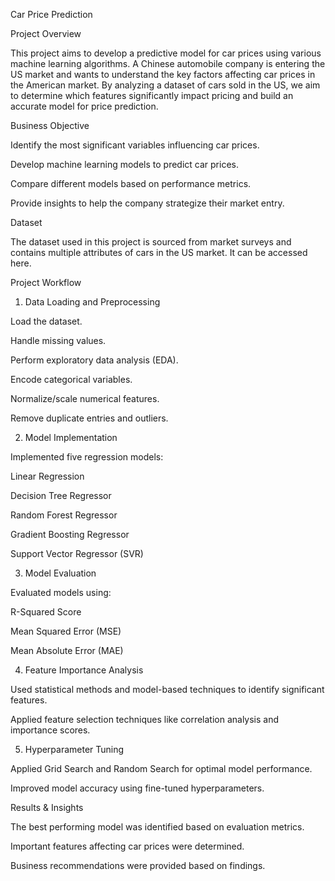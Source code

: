 Car Price Prediction

Project Overview

This project aims to develop a predictive model for car prices using various machine learning algorithms. A Chinese automobile company is entering the US market and wants to understand the key factors affecting car prices in the American market. By analyzing a dataset of cars sold in the US, we aim to determine which features significantly impact pricing and build an accurate model for price prediction.

Business Objective

Identify the most significant variables influencing car prices.

Develop machine learning models to predict car prices.

Compare different models based on performance metrics.

Provide insights to help the company strategize their market entry.

Dataset

The dataset used in this project is sourced from market surveys and contains multiple attributes of cars in the US market. It can be accessed here.

Project Workflow

1. Data Loading and Preprocessing

Load the dataset.

Handle missing values.

Perform exploratory data analysis (EDA).

Encode categorical variables.

Normalize/scale numerical features.

Remove duplicate entries and outliers.

2. Model Implementation

Implemented five regression models:

Linear Regression

Decision Tree Regressor

Random Forest Regressor

Gradient Boosting Regressor

Support Vector Regressor (SVR)

3. Model Evaluation

Evaluated models using:

R-Squared Score

Mean Squared Error (MSE)

Mean Absolute Error (MAE)

4. Feature Importance Analysis

Used statistical methods and model-based techniques to identify significant features.

Applied feature selection techniques like correlation analysis and importance scores.

5. Hyperparameter Tuning

Applied Grid Search and Random Search for optimal model performance.

Improved model accuracy using fine-tuned hyperparameters.

Results & Insights

The best performing model was identified based on evaluation metrics.

Important features affecting car prices were determined.

Business recommendations were provided based on findings.

